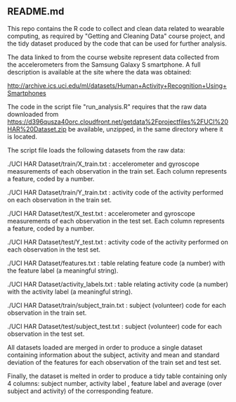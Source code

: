 ## README.md

This repo contains the R code to collect and clean data related to wearable computing, as required by "Getting and Cleaning Data" course project, and the tidy dataset produced by the code that can be used for further analysis.

The data linked to from the course website represent data collected from the accelerometers from the Samsung Galaxy S smartphone. A full description is available at the site where the data was obtained: 

http://archive.ics.uci.edu/ml/datasets/Human+Activity+Recognition+Using+Smartphones 

The code in the script file "run_analysis.R" requires that the raw data downloaded from https://d396qusza40orc.cloudfront.net/getdata%2Fprojectfiles%2FUCI%20HAR%20Dataset.zip be available, unzipped, in the same directory where it is located.

The script file loads the following datasets from the raw data:

./UCI HAR Dataset/train/X_train.txt : accelerometer and gyroscope measurements of each observation in the train set. Each column represents a feature, coded by a number.

./UCI HAR Dataset/train/Y_train.txt : activity code of the activity performed on each observation in the train set.

./UCI HAR Dataset/test/X_test.txt : accelerometer and gyroscope measurements of each observation in the test set. Each column represents a feature, coded by a number.

./UCI HAR Dataset/test/Y_test.txt : activity code of the activity performed on each observation in the test set.

./UCI HAR Dataset/features.txt : table relating feature code (a number) with the feature label (a meaningful string).

./UCI HAR Dataset/activity_labels.txt : table relating activity code (a number) with the activity label (a meaningful string).

./UCI HAR Dataset/train/subject_train.txt : subject (volunteer) code for each observation in the train set.

./UCI HAR Dataset/test/subject_test.txt : subject (volunteer) code for each observation in the test set.

All datasets loaded are merged in order to produce a single dataset containing information about the subject, activity and mean and standard deviation of the features for each observation of the train set and test set.

Finally, the dataset is melted in order to produce a tidy table containing only 4 columns: subject number, activity label , feature label and average (over subject and activity) of the corresponding feature.
